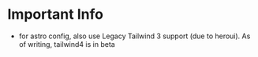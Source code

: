 # Important Info
- for astro config, also use Legacy Tailwind 3 support (due to heroui). As of writing, tailwind4 is in beta